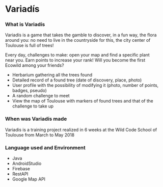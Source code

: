 # Variadís

### What is Variadís
Variadís is a game that takes the gamble to discover, in a fun way, the flora around you: no need to live in the countryside for this, the city center of Toulouse is full of trees!

Every day, challenges to make: open your map and find a specific plant near you. Earn points to increase your rank! Will you become the first Ecowild among your friends?

* Herbarium gathering all the trees found
* Detailed record of a found tree (date of discovery, place, photo)
* User profile with the possibility of modifying it (photo, number of points, badges, pseudo)
* A random challenge to meet
* View the map of Toulouse with markers of found trees and that of the challenge to take up

### When was Variadís made
Variadis is a training project realized in 6 weeks at the Wild Code School of Toulouse from March to May 2018

### Language used and Environment
* Java
* AndroidStudio
* Firebase
* RestAPI
* Google Map API
